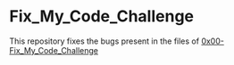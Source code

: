 # Fix_My_Code_Challenge 

This repository fixes the bugs present in the files of  [0x00-Fix_My_Code_Challenge](https://github.com/holbertonschool/0x00-Fix_My_Code_Challenge)